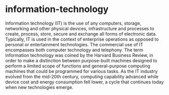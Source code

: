 # information-technology
Information technology (IT) is the use of any computers, storage, networking and other physical devices, infrastructure and processes to create,
process, store, secure and exchange all forms of electronic data.
Typically, IT is used in the context of enterprise operations as opposed to personal or entertainment technologies. 
 The commercial use of IT encompasses both computer technology and telephony.
The term information technology was coined by the Harvard Business Review, in order to make a distinction between purpose-built 
machines designed to perform a limited scope of functions and general-purpose computing machines that could be programmed for various tasks. As the IT industry evolved from the mid-20th century, computing capability advanced while device cost and energy consumption fell lower, 
a cycle that continues today when new technologies emerge.
